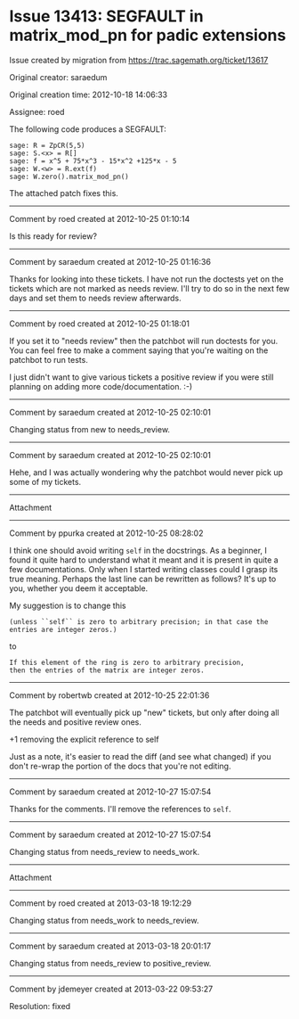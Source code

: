 # Issue 13413: SEGFAULT in matrix_mod_pn for padic extensions

Issue created by migration from https://trac.sagemath.org/ticket/13617

Original creator: saraedum

Original creation time: 2012-10-18 14:06:33

Assignee: roed

The following code produces a SEGFAULT:

```
sage: R = ZpCR(5,5)
sage: S.<x> = R[]
sage: f = x^5 + 75*x^3 - 15*x^2 +125*x - 5
sage: W.<w> = R.ext(f)
sage: W.zero().matrix_mod_pn()
```


The attached patch fixes this.


---

Comment by roed created at 2012-10-25 01:10:14

Is this ready for review?


---

Comment by saraedum created at 2012-10-25 01:16:36

Thanks for looking into these tickets. I have not run the doctests yet on the tickets which are not marked as needs review. I'll try to do so in the next few days and set them to needs review afterwards.


---

Comment by roed created at 2012-10-25 01:18:01

If you set it to "needs review" then the patchbot will run doctests for you.  You can feel free to make a comment saying that you're waiting on the patchbot to run tests.

I just didn't want to give various tickets a positive review if you were still planning on adding more code/documentation.  :-)


---

Comment by saraedum created at 2012-10-25 02:10:01

Changing status from new to needs_review.


---

Comment by saraedum created at 2012-10-25 02:10:01

Hehe, and I was actually wondering why the patchbot would never pick up some of my tickets.


---

Attachment


---

Comment by ppurka created at 2012-10-25 08:28:02

I think one should avoid writing ```self``` in the docstrings. As a beginner, I found it quite hard to understand what it meant and it is present in quite a few documentations. Only when I started writing classes could I grasp its true meaning. Perhaps the last line can be rewritten as follows? It's up to you, whether you deem it acceptable.

My suggestion is to change this

```
(unless ``self`` is zero to arbitrary precision; in that case the entries are integer zeros.)
```

to

```
If this element of the ring is zero to arbitrary precision,
then the entries of the matrix are integer zeros.
```



---

Comment by robertwb created at 2012-10-25 22:01:36

The patchbot will eventually pick up "new" tickets, but only after doing all the needs and positive review ones. 

+1 removing the explicit reference to self

Just as a note, it's easier to read the diff (and see what changed) if you don't re-wrap the portion of the docs that you're not editing.


---

Comment by saraedum created at 2012-10-27 15:07:54

Thanks for the comments. I'll remove the references to `self`.


---

Comment by saraedum created at 2012-10-27 15:07:54

Changing status from needs_review to needs_work.


---

Attachment


---

Comment by roed created at 2013-03-18 19:12:29

Changing status from needs_work to needs_review.


---

Comment by saraedum created at 2013-03-18 20:01:17

Changing status from needs_review to positive_review.


---

Comment by jdemeyer created at 2013-03-22 09:53:27

Resolution: fixed
